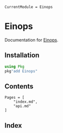 ```@meta
CurrentModule = Einops
```

# Einops

Documentation for [Einops](https://github.com/MurrellGroup/Einops.jl).

## Installation

```julia
using Pkg
pkg"add Einops"
```

## Contents

```@contents
Pages = [
    "index.md",
    "api.md"
]
```

## Index

```@index
```